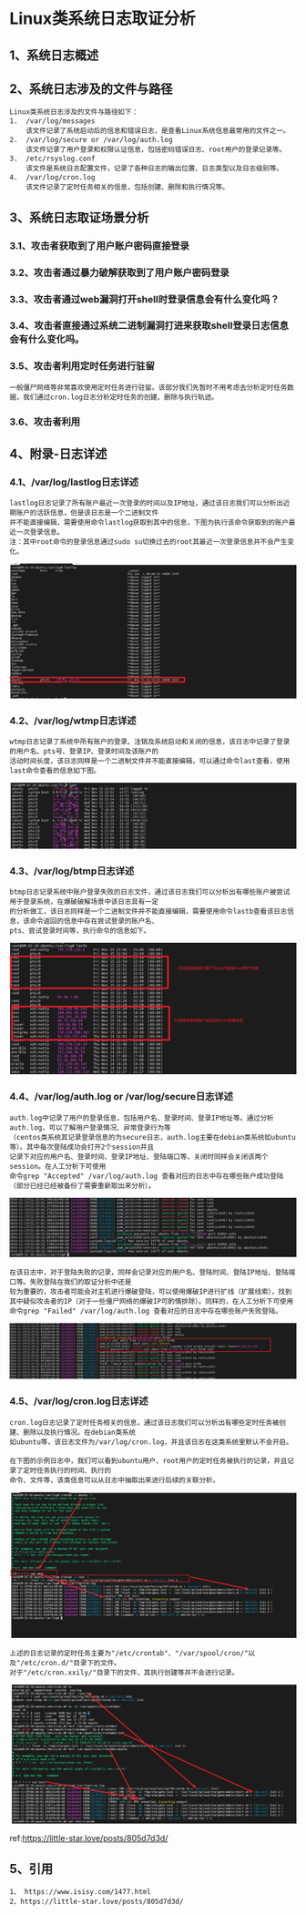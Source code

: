 # Linux类系统日志取证分析

## 1、系统日志概述

## 2、系统日志涉及的文件与路径
    Linux类系统日志涉及的文件与路径如下：
    1.  /var/log/messages
        该文件记录了系统启动后的信息和错误日志，是查看Linux系统信息最常用的文件之一。
    2.  /var/log/secure or /var/log/auth.log
        该文件记录了用户登录和权限认证信息，包括密码错误日志、root用户的登录记录等。
    3.  /etc/rsyslog.conf
        该文件是系统日志配置文件，记录了各种日志的输出位置、日志类型以及日志级别等。
    4.  /var/log/cron.log
        该文件记录了定时任务相关的信息，包括创建、删除和执行情况等。

## 3、系统日志取证场景分析

### 3.1、攻击者获取到了用户账户密码直接登录

### 3.2、攻击者通过暴力破解获取到了用户账户密码登录

### 3.3、攻击者通过web漏洞打开shell时登录信息会有什么变化吗？

### 3.4、攻击者直接通过系统二进制漏洞打进来获取shell登录日志信息会有什么变化吗。

### 3.5、攻击者利用定时任务进行驻留
    一般僵尸网络等非常喜欢使用定时任务进行驻留。该部分我们先暂时不用考虑去分析定时任务数据，我们通过cron.log日志分析定时任务的创建、删除与执行轨迹。

### 3.6、攻击者利用


## 4、附录-日志详述

### 4.1、/var/log/lastlog日志详述
    lastlog日志记录了所有账户最近一次登录的时间以及IP地址，通过该日志我们可以分析出近期账户的活跃信息，但是该日志是一个二进制文件
    并不能直接编辑，需要使用命令lastlog获取到其中的信息，下图为执行该命令获取到的账户最近一次登录信息。
    注：其中root命令的登录信息通过sudo su切换过去的root其最近一次登录信息并不会产生变化。
![日志图片](./imgs/linux-forensic-syslog-lastlog1.png)

### 4.2、/var/log/wtmp日志详述
    wtmp日志记录了系统中所有账户的登录、注销及系统启动和关闭的信息，该日志中记录了登录的用户名、pts号、登录IP、登录时间及该账户的
    活动时间长度，该日志同样是一个二进制文件并不能直接编辑，可以通过命令last查看，使用last命令查看的信息如下图。

![日志图片](./imgs/linux-forensic-syslog-wtmp1.png)

### 4.3、/var/log/btmp日志详述
    btmp日志记录系统中账户登录失败的日志文件，通过该日志我们可以分析出有哪些账户被尝试用于登录系统，在爆破破解场景中该日志具有一定
    的分析做工，该日志同样是一个二进制文件并不能直接编辑，需要使用命令lastb查看该日志信息，该命令返回的信息中存在尝试登录的账户名、
    pts、尝试登录时间等，执行命令的信息如下。

![日志图片](./imgs/linux-forensic-syslog-btmp1.png)

### 4.4、/var/log/auth.log or /var/log/secure日志详述
    auth.log中记录了用户的登录信息，包括用户名、登录时间、登录IP地址等。通过分析auth.log，可以了解用户登录情况、异常登录行为等
    （centos类系统其记录登录信息的为secure日志，auth.log主要在debian类系统如ubuntu等）。其中每次登陆成功会打开2个session并且
    记录下对应的用户名、登录时间、登录IP地址、登陆端口等，关闭时同样会关闭该两个session。在人工分析下可使用
    命令grep "Accepted" /var/log/auth.log 查看对应的日志中存在哪些账户成功登陆（部分已经已经被备份了需要重新取出来分析）。

![日志图片](./imgs/linux-forensic-syslog-authlog1.png)

    在该日志中，对于登陆失败的记录，同样会记录对应的用户名、登陆时间、登陆IP地址、登陆端口等。失败登陆在我们的取证分析中还是
    较为重要的，攻击者可能会对主机进行爆破登陆，可以使用爆破IP进行扩线（扩展线索），找到其中疑似攻击者的IP（对于一些僵尸网络的爆破IP可酌情排除）。同样的，在人工分析下可使用命令grep "Failed" /var/log/auth.log 查看对应的日志中存在哪些账户失败登陆。

![日志图片](./imgs/linux-forensic-syslog-authlog2.png)

### 4.5、/var/log/cron.log日志详述
    cron.log日志记录了定时任务相关的信息，通过该日志我们可以分析出有哪些定时任务被创建、删除以及执行情况。在debian类系统
    如ubuntu等，该日志文件为/var/log/cron.log，并且该日志在这类系统里默认不会开启。

    在下图的示例日志中，我们可以看到ubuntu用户、root用户的定时任务被执行的记录，并且记录了定时任务执行的时间、执行的
    命令、文件等，该类信息可以从日志中抽取出来进行后续的关联分析。

![日志图片](./imgs/linux-forensic-syslog-cron.png)

    上述的日志记录的定时任务主要为"/etc/crontab"、"/var/spool/cron/"以及"/etc/cron.d/"目录下的文件。
    对于"/etc/cron.xxily/"目录下的文件，其执行创建等并不会进行记录。

![日志图片](./imgs/linux-forensic-syslog-cron1.png)

ref:https://little-star.love/posts/805d7d3d/

## 5、引用
    1、 https://www.isisy.com/1477.html
    2、https://little-star.love/posts/805d7d3d/